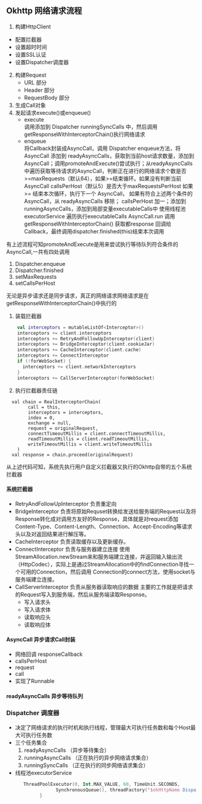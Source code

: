 ## Okhttp 网络请求流程
1. 构建HttpClient
  * 配置拦截器
  * 设置超时时间
  * 设置SSL认证
  * 设置Dispatcher调度器
2. 构建Request
    * URL 部分
    * Header 部分
    * RequestBody 部分
3. 生成Call对象
4. 发起请求execute()或enqueue()
    * execute  
    调用添加到 Dispatcher  runningSyncCalls 中，然后调用getResponseWithInterceptorChain()执行网络请求
    * enqueue  
    将Callback封装成AsyncCall，调用 Dispatcher enqueue方法，将AsyncCall 添加到 readyAsyncCalls，获取到当前host请求数量，添加到AsyncCall；调用promoteAndExecute()尝试执行；从readyAsyncCalls中遍历获取等待请求的AsyncCall，判断正在进行的网络请求个数是否>=maxRequests（默认64），如果>=结束循环。如果没有判断当前AsyncCall callsPerHost（默认5）是否大于maxRequestsPerHost 如果>= 结束本次循环，执行下一个 AsyncCall，
    如果有符合上述两个条件的AsyncCall，从 readyAsyncCalls 移除； callsPerHost 加一；添加到 runningAsyncCalls，添加到局部变量executableCalls中
    使用线程池executorService 遍历执行executableCalls
    AsyncCall.run  调用 getResponseWithInterceptorChain() 获取都response 回调给 Callback，最终调用dispatcher.finished(this)结束本次调用


有上述流程可知promoteAndExecute是用来尝试执行等待队列符合条件的AsyncCall,一共有四处调用
1. Dispatcher.enqueue
2. Dispatcher.finished
3. setMaxRequests
4. setCallsPerHost

无论是异步请求还是同步请求，真正的网络请求网络请求是在getResponseWithInterceptorChain()中执行的
1. 装载拦截器
```kotlin
    val interceptors = mutableListOf<Interceptor>()
    interceptors += client.interceptors
    interceptors += RetryAndFollowUpInterceptor(client)
    interceptors += BridgeInterceptor(client.cookieJar)
    interceptors += CacheInterceptor(client.cache)
    interceptors += ConnectInterceptor
    if (!forWebSocket) {
      interceptors += client.networkInterceptors
    }
    interceptors += CallServerInterceptor(forWebSocket)
```

2. 执行拦截器责任链
```
  val chain = RealInterceptorChain(
        call = this,
        interceptors = interceptors,
        index = 0,
        exchange = null,
        request = originalRequest,
        connectTimeoutMillis = client.connectTimeoutMillis,
        readTimeoutMillis = client.readTimeoutMillis,
        writeTimeoutMillis = client.writeTimeoutMillis
    )
  val response = chain.proceed(originalRequest)
```
从上述代码可知，系统先执行用户自定义拦截器又执行的Okhttp自带的五个系统拦截器

#### 系统拦截器
* RetryAndFollowUpInterceptor
  负责重定向
* BridgeInterceptor
  负责将原始Requset转换给发送给服务端的Request以及将Response转化成对调用方友好的Response，具体就是对request添加Content-Type、Content-Length、Connection、Accept-Encoding等请求头以及对返回结果进行解压等。
* CacheInterceptor 负责读取缓存以及更新缓存。
* ConnectInterceptor 负责与服务器建立连接
  使用StreamAllocation.newStream来和服务端建立连接，并返回输入输出流（HttpCodec），实际上是通过StreamAllocation中的findConnection寻找一个可用的Connection，然后调用  Connection的connect方法，使用socket与服务端建立连接。
* CallServerInterceptor 负责从服务器读取响应的数据
  主要的工作就是把请求的Request写入到服务端，然后从服务端读取Response。
  * 写入请求头
  * 写入请求体
  * 读取响应头
  * 读取响应体

#### AsyncCall 异步请求Call封装
* 网络回调 responseCallback
* callsPerHost
* request
* call
* 实现了Runnable

#### readyAsyncCalls 异步等待队列


### Dispatcher 调度器
* 决定了网络请求的执行时机和执行线程，管理最大可执行任务数和每个Host最大可执行任务数
* 三个任务集合
    1. readyAsyncCalls （异步等待集合）
    2. runningAsyncCalls （正在执行的异步网络请求集合）
    3. runningSyncCalls （正在执行的同步网络请求集合）
* 线程池executorService
   ```kotlin
      ThreadPoolExecutor(0, Int.MAX_VALUE, 60, TimeUnit.SECONDS,
                  SynchronousQueue(), threadFactory("$okHttpName Dispatcher", false))
            }
   ```    